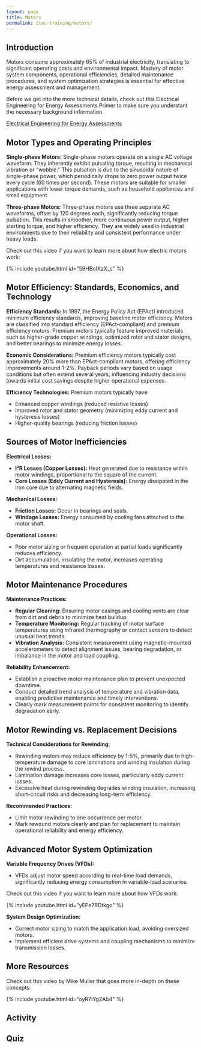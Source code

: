 ```yaml
---
layout: page
title: Motors
permalink: itac-training/motors/
---
```


## Introduction
Motors consume approximately 65% of industrial electricity, translating to significant operating costs and environmental impact. Mastery of motor system components, operational efficiencies, detailed maintenance procedures, and system optimization strategies is essential for effective energy assessment and management.

Before we get into the more technical details, check out this Electrical Engineering for Energy Assessments Primer to make sure you understant the necessary background information. 

[Electrical Engineering for Energy Assessments](2025/03/18/EEPrimer.html)

## Motor Types and Operating Principles

**Single-phase Motors:**
Single-phase motors operate on a single AC voltage waveform. They inherently exhibit pulsating torque, resulting in mechanical vibration or "wobble." This pulsation is due to the sinusoidal nature of single-phase power, which periodically drops to zero power output twice every cycle (60 times per second). These motors are suitable for smaller applications with lower torque demands, such as household appliances and small equipment.

**Three-phase Motors:**
Three-phase motors use three separate AC waveforms, offset by 120 degrees each, significantly reducing torque pulsation. This results in smoother, more continuous power output, higher starting torque, and higher efficiency. They are widely used in industrial environments due to their reliability and consistent performance under heavy loads.

Check out this video if you want to learn more about how electric motors work: 

{% include youtube.html id="59HBoIXzX_c" %}

## Motor Efficiency: Standards, Economics, and Technology

**Efficiency Standards:**
In 1997, the Energy Policy Act (EPAct) introduced minimum efficiency standards, improving baseline motor efficiency. Motors are classified into standard efficiency (EPAct-compliant) and premium efficiency motors. Premium motors typically feature improved materials such as higher-grade copper windings, optimized rotor and stator designs, and better bearings to minimize energy losses.

**Economic Considerations:**
Premium efficiency motors typically cost approximately 20% more than EPAct-compliant motors, offering efficiency improvements around 1-2%. Payback periods vary based on usage conditions but often extend several years, influencing industry decisions towards initial cost savings despite higher operational expenses.

**Efficiency Technologies:**
Premium motors typically have:
- Enhanced copper windings (reduced resistive losses)
- Improved rotor and stator geometry (minimizing eddy current and hysteresis losses)
- Higher-quality bearings (reducing friction losses)


## Sources of Motor Inefficiencies

**Electrical Losses:**
- **I²R Losses (Copper Losses):** Heat generated due to resistance within motor windings, proportional to the square of the current.
- **Core Losses (Eddy Current and Hysteresis):** Energy dissipated in the iron core due to alternating magnetic fields.

**Mechanical Losses:**
- **Friction Losses:** Occur in bearings and seals.
- **Windage Losses:** Energy consumed by cooling fans attached to the motor shaft.

**Operational Losses:**
- Poor motor sizing or frequent operation at partial loads significantly reduces efficiency.
- Dirt accumulation, insulating the motor, increases operating temperatures and resistance losses.

## Motor Maintenance Procedures

**Maintenance Practices:**
- **Regular Cleaning:** Ensuring motor casings and cooling vents are clear from dirt and debris to minimize heat buildup.
- **Temperature Monitoring:** Regular tracking of motor surface temperatures using infrared thermography or contact sensors to detect unusual heat trends.
- **Vibration Analysis:** Consistent measurement using magnetic-mounted accelerometers to detect alignment issues, bearing degradation, or imbalance in the motor and load coupling.

**Reliability Enhancement:**
- Establish a proactive motor maintenance plan to prevent unexpected downtime.
- Conduct detailed trend analysis of temperature and vibration data, enabling predictive maintenance and timely interventions.
- Clearly mark measurement points for consistent monitoring to identify degradation early.

## Motor Rewinding vs. Replacement Decisions

**Technical Considerations for Rewinding:**
- Rewinding motors may reduce efficiency by 1-5%, primarily due to high-temperature damage to core laminations and winding insulation during the rewind process.
- Lamination damage increases core losses, particularly eddy current losses.
- Excessive heat during rewinding degrades winding insulation, increasing short-circuit risks and decreasing long-term efficiency.

**Recommended Practices:**
- Limit motor rewinding to one occurrence per motor.
- Mark rewound motors clearly and plan for replacement to maintain operational reliability and energy efficiency.

## Advanced Motor System Optimization

**Variable Frequency Drives (VFDs):**
- VFDs adjust motor speed according to real-time load demands, significantly reducing energy consumption in variable-load scenarios.

Check out this video if you want to learn more about how VFDs work:

{% include youtube.html id="yEPe7RDtkgo" %}

**System Design Optimization:**
- Correct motor sizing to match the application load, avoiding oversized motors.
- Implement efficient drive systems and coupling mechanisms to minimize transmission losses.

## More Resources

Check out this video by Mike Muller that goes more in-depth on these concepts: 

{% include youtube.html id="oyR7iYgZAb4" %}

## Activity

## Quiz